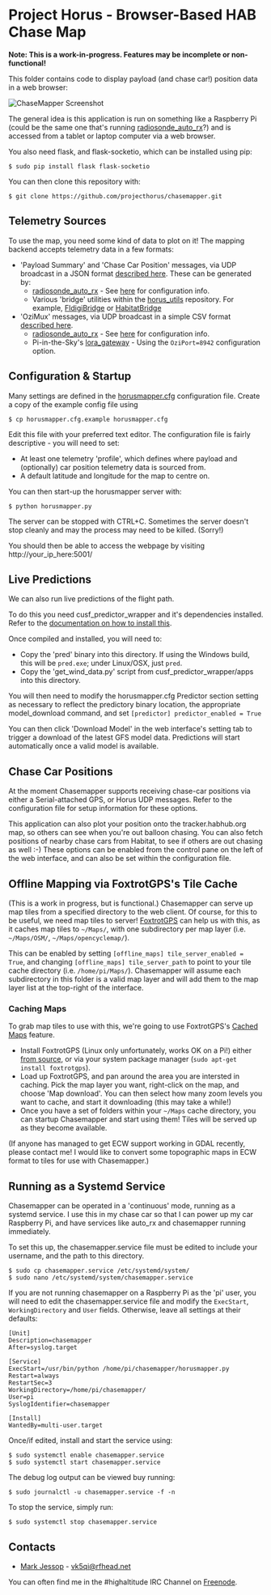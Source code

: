 # Project Horus - Browser-Based HAB Chase Map

**Note: This is a work-in-progress. Features may be incomplete or non-functional!**

This folder contains code to display payload (and chase car!) position data in a web browser:

![ChaseMapper Screenshot](https://github.com/projecthorus/chasemapper/raw/master/doc/chasemapper.jpg)

The general idea is this application is run on something like a Raspberry Pi (could be the same one that's running [radiosonde_auto_rx](https://github.com/projecthorus/radiosonde_auto_rx)?) and is accessed from a tablet or laptop computer via a web browser.

You also need flask, and flask-socketio, which can be installed using pip:
```
$ sudo pip install flask flask-socketio
```

You can then clone this repository with:
```
$ git clone https://github.com/projecthorus/chasemapper.git
```

## Telemetry Sources
To use the map, you need some kind of data to plot on it! The mapping backend accepts telemetry data in a few formats:
* 'Payload Summary' and 'Chase Car Position' messages, via UDP broadcast in a JSON format [described here](https://github.com/projecthorus/horus_utils/wiki/5.-UDP-Broadcast-Messages#payload-summary-payload_summary). These can be generated by:
  * [radiosonde_auto_rx](https://github.com/projecthorus/radiosonde_auto_rx/wiki) - See [here](https://github.com/projecthorus/radiosonde_auto_rx/wiki/Configuration-Settings#payload-summary-output) for configuration info.
  * Various 'bridge' utilities within the [horus_utils](https://github.com/projecthorus/horus_utils/wiki) repository. For example, [FldigiBridge](https://github.com/projecthorus/horus_utils/wiki#fldigibridge-processing-of-data-from-dl-fldigi) or [HabitatBridge](https://github.com/projecthorus/horus_utils/wiki#habitat-bridge)
* 'OziMux' messages, via UDP broadcast in a simple CSV format [described here](https://github.com/projecthorus/oziplotter/wiki/3---Data-Sources#3---oziplotter-data-inputs).
  * [radiosonde_auto_rx](https://github.com/projecthorus/radiosonde_auto_rx/wiki) - See [here](https://github.com/projecthorus/radiosonde_auto_rx/wiki/Configuration-Settings#sending-payload-data-to-chasemapper--oziplotter--ozimux) for configuration info.
  * Pi-in-the-Sky's [lora_gateway](https://github.com/PiInTheSky/lora-gateway) - Using the `OziPort=8942` configuration option.


## Configuration & Startup
Many settings are defined in the [horusmapper.cfg](./horusmapper.cfg.example) configuration file.
Create a copy of the example config file using
```
$ cp horusmapper.cfg.example horusmapper.cfg
```
Edit this file with your preferred text editor. The configuration file is fairly descriptive - you will need to set:
 * At least one telemetry 'profile', which defines where payload and (optionally) car position telemetry data is sourced from.
 * A default latitude and longitude for the map to centre on.

You can then start-up the horusmapper server with:
```
$ python horusmapper.py
```

The server can be stopped with CTRL+C. Sometimes the server doesn't stop cleanly and may the process may need to be killed. (Sorry!)

You should then be able to access the webpage by visiting http://your_ip_here:5001/

## Live Predictions
We can also run live predictions of the flight path. 

To do this you need cusf_predictor_wrapper and it's dependencies installed. Refer to the [documentation on how to install this](https://github.com/darksidelemm/cusf_predictor_wrapper/).

Once compiled and installed, you will need to: 
 * Copy the 'pred' binary into this directory. If using the Windows build, this will be `pred.exe`; under Linux/OSX, just `pred`.
 * Copy the 'get_wind_data.py' script from cusf_predictor_wrapper/apps into this directory.

You will then need to modify the horusmapper.cfg Predictor section setting as necessary to reflect the predictory binary location, the appropriate model_download command, and set `[predictor] predictor_enabled = True`

You can then click 'Download Model' in the web interface's setting tab to trigger a download of the latest GFS model data. Predictions will start automatically once a valid model is available.


## Chase Car Positions
At the moment Chasemapper supports receiving chase-car positions via either a Serial-attached GPS, or Horus UDP messages. Refer to the configuration file for setup information for these options.

This application can also plot your position onto the tracker.habhub.org map, so others can see when you're out balloon chasing. You can also fetch positions of nearby chase cars from Habitat, to see if others are out chasing as well :-) These options can be enabled from the control pane on the left of the web interface, and can also be set within the configuration file. 


## Offline Mapping via FoxtrotGPS's Tile Cache
(This is a work in progress, but is functional.)
Chasemapper can serve up map tiles from a specified directory to the web client. Of course, for this to be useful, we need map tiles to server! [FoxtrotGPS](https://www.foxtrotgps.org/) can help us with this, as it caches map tiles to `~/Maps/`, with one subdirectory per map layer (i.e. `~/Maps/OSM/`, `~/Maps/opencyclemap/`).

This can be enabled by setting `[offline_maps] tile_server_enabled = True`, and changing `[offline_maps] tile_server_path` to point to your tile cache directory (i.e. `/home/pi/Maps/`). Chasemapper will assume each subdirectory in this folder is a valid map layer and will add them to the map layer list at the top-right of the interface.

### Caching Maps

To grab map tiles to use with this, we're going to use FoxtrotGPS's [Cached Maps](https://www.foxtrotgps.org/doc/foxtrotgps.html#Cached-Maps) feature. 

 * Install FoxtrotGPS (Linux only unfortunately, works OK on a Pi!) either [from source](https://www.foxtrotgps.org/releases/), or via your system package manager (`sudo apt-get install foxtrotgps`). 
 * Load up FoxtrotGPS, and pan around the area you are intersted in caching. Pick the map layer you want, right-click on the map, and choose 'Map download'. You can then select how many zoom levels you want to cache, and start it downloading (this may take a while!)
 * Once you have a set of folders within your `~/Maps` cache directory, you can startup Chasemapper and start using them! Tiles will be served up as they become available.


(If anyone has managed to get ECW support working in GDAL recently, please contact me! I would like to convert some topographic maps in ECW format to tiles for use with Chasemapper.)


## Running as a Systemd Service
Chasemapper can be operated in a 'continuous' mode, running as a systemd service. I use this in my chase car so that I can power up my car Raspberry Pi, and have services like auto_rx and chasemapper running immediately.

To set this up, the chasemapper.service file  must be edited to include your username, and the path to this directory.

```
$ sudo cp chasemapper.service /etc/systemd/system/
$ sudo nano /etc/systemd/system/chasemapper.service
```

If you are not running chasemapper on a Raspberry Pi as the 'pi' user, you will need to edit the chasemapper.service file and modify
the `ExecStart`, `WorkingDirectory` and `User` fields. Otherwise, leave all settings at their defaults:

```
[Unit]
Description=chasemapper
After=syslog.target

[Service]
ExecStart=/usr/bin/python /home/pi/chasemapper/horusmapper.py
Restart=always
RestartSec=3
WorkingDirectory=/home/pi/chasemapper/
User=pi
SyslogIdentifier=chasemapper

[Install]
WantedBy=multi-user.target
```

Once/if edited, install and start the service using:
```
$ sudo systemctl enable chasemapper.service
$ sudo systemctl start chasemapper.service
```

The debug log output can be viewed buy running:
```
$ sudo journalctl -u chasemapper.service -f -n
```

To stop the service, simply run:
```
$ sudo systemctl stop chasemapper.service
```

## Contacts
* [Mark Jessop](https://github.com/darksidelemm) - vk5qi@rfhead.net

You can often find me in the #highaltitude IRC Channel on [Freenode](https://webchat.freenode.net/).